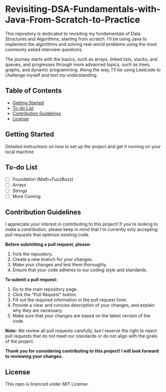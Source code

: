 # Revisiting-DSA-Fundamentals-with-Java-From-Scratch-to-Practice
This repository is dedicated to revisiting my fundamentals of Data Structures and Algorithms, starting from scratch. I'll be using Java to implement the algorithms and solving real-world problems using the most commonly asked interview questions.

The journey starts with the basics, such as arrays, linked lists, stacks, and queues, and progresses through more advanced topics, such as trees, graphs, and dynamic programming. Along the way, I'll be using Leetcode to challenge myself and test my understanding.


## Table of Contents
- [Getting Started](#getting-started)
- [To-do List](#to-do-list)
- [Contribution Guidelines](#contribution-guidelines)
- [License](#license)

## Getting Started
Detailed instructions on how to set up the project and get it running on your local machine

## To-do List
- [ ] Foundation (Math+FuzzBuzz)
- [ ] Arrays
- [ ] Strings
- [ ] More Coming

## Contribution Guidelines
I appreciate your interest in contributing to this project! If you're looking to make a contribution, please keep in mind that I'm currently only accepting pull requests that optimize existing code.

**Before submitting a pull request, please:**

1. Fork the repository.
2. Create a new branch for your changes.
3. Make your changes and test them thoroughly.
4. Ensure that your code adheres to our coding style and standards.

**To submit a pull request:**

1. Go to the main repository page.
2. Click the "Pull Request" button.
3. Fill out the required information in the pull request form.
4. Provide a clear and concise description of your changes, and explain why they are necessary.
5. Make sure that your changes are based on the latest version of the code.

**Note:** We review all pull requests carefully, but I reserve the right to reject pull requests that do not meet our standards or do not align with the goals of the project.

**Thank you for considering contributing to this project! I will look forward to reviewing your changes.**

## License
This repo is licenced under MIT License.
